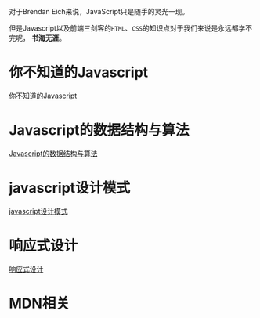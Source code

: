 对于Brendan Eich来说，JavaScript只是随手的灵光一现。 

但是Javascript以及前端三剑客的`HTML`、`CSS`的知识点对于我们来说是永远都学不完呢， **书海无涯**。

# 你不知道的Javascript

[你不知道的Javascript](./javascriptStory/4jsYDK)

# Javascript的数据结构与算法

[Javascript的数据结构与算法](./javascriptStory/1dataStructure)

# javascript设计模式

[javascript设计模式](./javascriptStory/2designMode)

# 响应式设计

[响应式设计](./javascriptStory/3responsiveDesign)

# MDN相关



